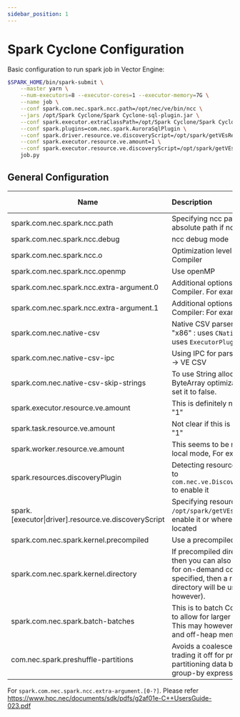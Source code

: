 ```yaml
---
sidebar_position: 1
---
```


# Spark Cyclone Configuration

Basic configuration to run spark job in Vector Engine: 

```bash
$SPARK_HOME/bin/spark-submit \
	--master yarn \
	--num-executors=8 --executor-cores=1 --executor-memory=7G \
	--name job \
	--conf spark.com.nec.spark.ncc.path=/opt/nec/ve/bin/ncc \
	--jars /opt/Spark Cyclone/Spark Cyclone-sql-plugin.jar \
	--conf spark.executor.extraClassPath=/opt/Spark Cyclone/Spark Cyclone-sql-plugin.jar \
	--conf spark.plugins=com.nec.spark.AuroraSqlPlugin \
	--conf spark.driver.resource.ve.discoveryScript=/opt/spark/getVEsResources.sh \
	--conf spark.executor.resource.ve.amount=1 \
	--conf spark.executor.resource.ve.discoveryScript=/opt/spark/getVEsResources.sh \
	job.py
```



## General Configuration

| Name                                                 | Description                                                  | Default Value             |
| ---------------------------------------------------- | :----------------------------------------------------------- | ------------------------- |
| spark.com.nec.spark.ncc.path                         | Specifying ncc path. Please specify the absolute path if ncc is not in your `$PATH` | ncc                       |
| spark.com.nec.spark.ncc.debug                        | ncc debug mode                                               | false                     |
| spark.com.nec.spark.ncc.o                            | Optimization level for Vector Engine Compiler                | 4                         |
| spark.com.nec.spark.ncc.openmp                       | Use openMP                                                   | false                     |
| spark.com.nec.spark.ncc.extra-argument.0             | Additional options for Vector Engine Compiler. For example: "-X" | ""                        |
| spark.com.nec.spark.ncc.extra-argument.1             | Additional options for Vector Engine Compiler: For example: "-Y" | ""                        |
| spark.com.nec.native-csv                             | Native CSV parser. Available options: "x86" : uses `CNativeEvaluator`, "ve": uses `ExecutorPluginManagedEvaluator` | off                       |
| spark.com.nec.native-csv-ipc                         | Using IPC for parsing CSV. Spark -> IPC -> VE CSV            | true                      |
| spark.com.nec.native-csv-skip-strings                | To use String allocation as opposed to ByteArray optimization in `NativeCsvExec`, set it to false. | true                      |
| spark.executor.resource.ve.amount                    | This is definitely needed. For example: "1"                  | -                         |
| spark.task.resource.ve.amount                        | Not clear if this is needed, For example: "1"                | -                         |
| spark.worker.resource.ve.amount                      | This seems to be necessary for cluster-local mode, For example: "1" | -                         |
| spark.resources.discoveryPlugin                      | Detecting resources automatically. Set it to `com.nec.ve.DiscoverVectorEnginesPlugin` to enable it | -                         |
| spark.[executor\|driver].resource.ve.discoveryScript | Specifying resources via file. Set it to `/opt/spark/getVEsResources.sh` to enable it or where ever your script is located | -                         |
| spark.com.nec.spark.kernel.precompiled               | Use a precompiled directory                                  | -                         |
| spark.com.nec.spark.kernel.directory                 | If precompiled directory is not yet exist, then you can also specify a destination for on-demand compilation. If this is not specified, then a random temporary directory will be used (not removed, however). | random temporay directory |
| spark.com.nec.spark.batch-batches                    | This is to batch ColumnarBatch together, to allow for larger input sizes into the VE. This may however use more on-heap and off-heap memory. | 0                         |
| com.nec.spark.preshuffle-partitions                  | Avoids a coalesce into a single partition, trading it off for pre-sorting/pre-partitioning data by hashes of the group-by expressions | -                         |

For `spark.com.nec.spark.ncc.extra-argument.[0-?]`. Please refer https://www.hpc.nec/documents/sdk/pdfs/g2af01e-C++UsersGuide-023.pdf